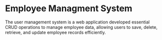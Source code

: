 # Employee Managment System
The user management system is a web application developed essential CRUD operations to manage employee data, allowing users to save, delete, retrieve, and update employee records efficiently.

